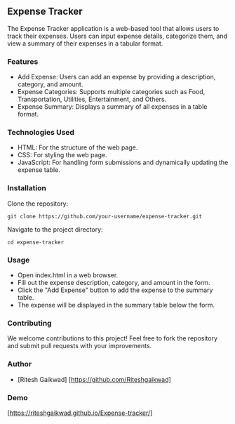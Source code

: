 ## Expense Tracker

The Expense Tracker application is a web-based tool that allows users to track their expenses. Users can input expense details, categorize them, and view a summary of their expenses in a tabular format.

### Features
* Add Expense: Users can add an expense by providing a description, category, and amount.
* Expense Categories: Supports multiple categories such as Food, Transportation, Utilities, Entertainment, and Others.
* Expense Summary: Displays a summary of all expenses in a table format.

### Technologies Used
* HTML: For the structure of the web page.
* CSS: For styling the web page.
* JavaScript: For handling form submissions and dynamically updating the expense table.

### Installation

Clone the repository:
```
git clone https://github.com/your-username/expense-tracker.git
```

Navigate to the project directory:
```
cd expense-tracker
```

### Usage
* Open index.html in a web browser.
* Fill out the expense description, category, and amount in the form.
* Click the "Add Expense" button to add the expense to the summary table.
* The expense will be displayed in the summary table below the form.

### Contributing

We welcome contributions to this project! Feel free to fork the repository and submit pull requests with your improvements.


### Author

* [Ritesh Gaikwad] [https://github.com/Riteshgaikwad]

### Demo

[https://riteshgaikwad.github.io/Expense-tracker/]
